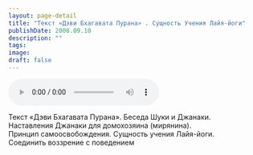 ```yaml
---
layout: page-detail
title: "Текст «Дэви Бхагавата Пурана» . Сущность Учения Лайя-йоги"
publishDate: 2008.09.10
description: ""
tags:
image:
draft: false
---
```


<audio title="2008.09.10 - Текст «Дэви Бхагавата Пурана» . Сущность Учения Лайя-йоги.mp3" src="https://filer-api.advayta.org/v1.0/public/files/74603" controls=""></audio>

 Текст «Дэви Бхагавата Пурана». Беседа Шуки и Джанаки.  
 Наставления Джанаки для домохозяина (мирянина).  
 Принцип самоосвобождения. Сущность учения Лайя-йоги.  
 Соединить воззрение с поведением   

  
